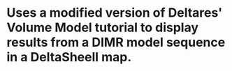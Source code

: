 # Uses a modified version of Deltares' Volume Model tutorial to display results from a DIMR model sequence in a DeltaSheell map.
